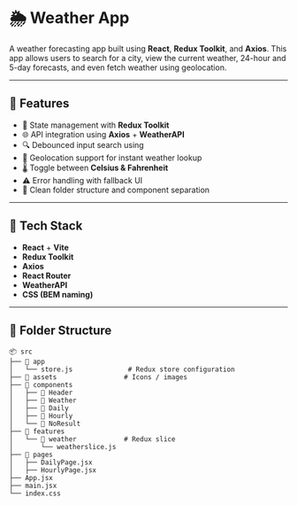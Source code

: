 # 🌦️ Weather App

A  weather forecasting app built using **React**, **Redux Toolkit**, and **Axios**. This app allows users to search for a city, view the current weather, 24-hour and 5-day forecasts, and even fetch weather using geolocation.

---

## 🚀 Features

- 🔄 State management with **Redux Toolkit**
- 🌐 API integration using **Axios** + **WeatherAPI**
- 🔍 Debounced input search using 
- 📍 Geolocation support for instant weather lookup
- 🌡️ Toggle between **Celsius & Fahrenheit**
- ⚠️ Error handling with fallback UI
- 🧹 Clean folder structure and component separation

---

## 🧱 Tech Stack

- **React** + **Vite**
- **Redux Toolkit**
- **Axios**
- **React Router**
- **WeatherAPI**
- **CSS (BEM naming)**

---

## 📂 Folder Structure

```plaintext
📦 src
├── 📁 app
│   └── store.js              # Redux store configuration
├── 📁 assets                 # Icons / images
├── 📁 components
│   ├── 📁 Header
│   ├── 📁 Weather
│   ├── 📁 Daily
│   ├── 📁 Hourly
│   └── 📁 NoResult
├── 📁 features
│   └── 📁 weather            # Redux slice
│       └── weatherslice.js
├── 📁 pages
│   ├── DailyPage.jsx
│   ├── HourlyPage.jsx
├── App.jsx
├── main.jsx
└── index.css
